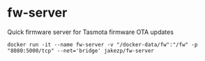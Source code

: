 # fw-server
Quick firmware server for Tasmota firmware OTA updates

```
docker run -it --name fw-server -v "/docker-data/fw":"/fw" -p "8080:5000/tcp" --net='bridge' jakezp/fw-server
```
